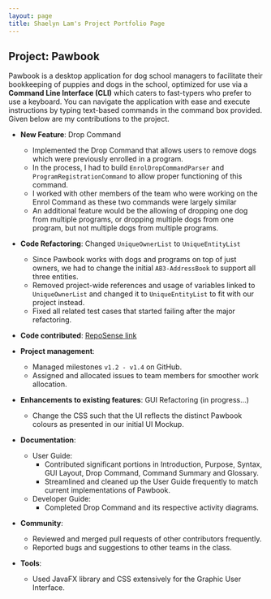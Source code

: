 ```yaml
---
layout: page
title: Shaelyn Lam's Project Portfolio Page
---
```


## Project: Pawbook

Pawbook is a desktop application for dog school managers to facilitate their bookkeeping of puppies and dogs in the
school, optimized for use via a **Command Line Interface (CLI)** which caters to fast-typers who prefer to use a keyboard.
You can navigate the application with ease and execute instructions by typing text-based commands in the command box provided.
Given below are my contributions to the project.

* **New Feature**: Drop Command
  * Implemented the Drop Command that allows users to remove dogs which were previously enrolled in a program.
  * In the process, I had to build `EnrolDropCommandParser` and `ProgramRegistrationCommand` to allow proper functioning of this command.
  * I worked with other members of the team who were working on the Enrol Command as these two commands were largely similar
  * An additional feature would be the allowing of dropping one dog from multiple programs, or dropping multiple dogs from one program, but not multiple dogs from multiple programs.

* **Code Refactoring**: Changed `UniqueOwnerList` to `UniqueEntityList`
  * Since Pawbook works with dogs and programs on top of just owners, we had to change the initial `AB3-AddressBook` to support all three entities.
  * Removed project-wide references and usage of variables linked to `UniqueOwnerList` and changed it to `UniqueEntityList` to fit with our project instead.
  * Fixed all related test cases that started failing after the major refactoring.

* **Code contributed**: [RepoSense link](https://nus-cs2103-ay2021s2.github.io/tp-dashboard/?search=&sort=groupTitle&sortWithin=title&since=2021-02-19&timeframe=commit&mergegroup=&groupSelect=groupByRepos&breakdown=false&tabOpen=true&tabType=authorship&tabAuthor=shaelynl&tabRepo=AY2021S2-CS2103T-T10-1%2Ftp%5Bmaster%5D&authorshipIsMergeGroup=false&authorshipFileTypes=docs)

* **Project management**:
  * Managed milestones `v1.2 - v1.4` on GitHub.
  * Assigned and allocated issues to team members for smoother work allocation.

* **Enhancements to existing features**: GUI Refactoring (in progress...)
  * Change the CSS such that the UI reflects the distinct Pawbook colours as presented in our initial UI Mockup.

* **Documentation**:
  * User Guide:
    * Contributed significant portions in Introduction, Purpose, Syntax, GUI Layout, Drop Command, Command Summary and Glossary.
    * Streamlined and cleaned up the User Guide frequently to match current implementations of Pawbook.
  * Developer Guide:
    * Completed Drop Command and its respective activity diagrams.

* **Community**:
  * Reviewed and merged pull requests of other contributors frequently.
  * Reported bugs and suggestions to other teams in the class.

* **Tools**:
  * Used JavaFX library and CSS extensively for the Graphic User Interface.
